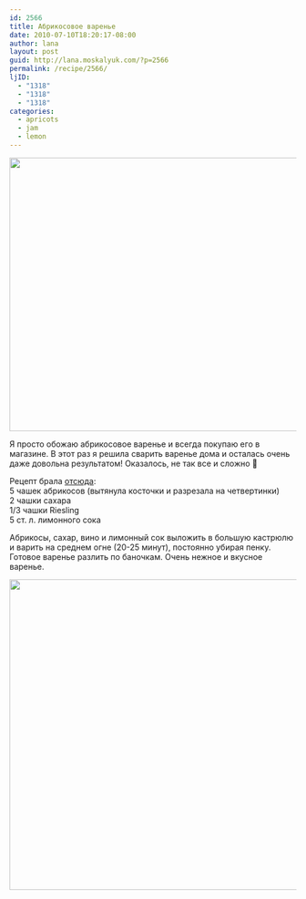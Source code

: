 ```yaml
---
id: 2566
title: Абрикосовое варенье
date: 2010-07-10T18:20:17-08:00
author: lana
layout: post
guid: http://lana.moskalyuk.com/?p=2566
permalink: /recipe/2566/
ljID:
  - "1318"
  - "1318"
  - "1318"
categories:
  - apricots
  - jam
  - lemon
---
```

<img loading="lazy" class="alignnone" title="apricot jam" src="http://farm5.static.flickr.com/4077/4781026545_1e95ddc84f_z.jpg" alt="" width="640" height="480" />

Я просто обожаю абрикосовое варенье и всегда покупаю его в магазине. В этот раз я решила сварить варенье дома и осталась очень даже довольна результатом! Оказалось, не так все и сложно 🙂

Рецепт брала [отсюда](http://simplyrecipes.com/recipes/apricot_riesling_jam/):  
5 чашек абрикосов (вытянула косточки и разрезала на четвертинки)  
2 чашки сахара  
1/3 чашки Riesling  
5 ст. л. лимонного сока

Абрикосы, сахар, вино и лимонный сок выложить в большую кастрюлю и варить на среднем огне (20-25 минут), постоянно убирая пенку. Готовое варенье разлить по баночкам. Очень нежное и вкусное варенье.

<img loading="lazy" class="alignnone" title="apricot jam" src="http://farm5.static.flickr.com/4093/4781661706_fd0ccfe942_z.jpg" alt="" width="640" height="545" />